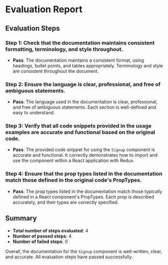 # Evaluation Report

## Evaluation Steps

### Step 1: Check that the documentation maintains consistent formatting, terminology, and style throughout.
- **Pass**: The documentation maintains a consistent format, using headings, bullet points, and tables appropriately. Terminology and style are consistent throughout the document.

### Step 2: Ensure the language is clear, professional, and free of ambiguous statements.
- **Pass**: The language used in the documentation is clear, professional, and free of ambiguous statements. Each section is well-defined and easy to understand.

### Step 3: Verify that all code snippets provided in the usage examples are accurate and functional based on the original code.
- **Pass**: The provided code snippet for using the `Signup` component is accurate and functional. It correctly demonstrates how to import and use the component within a React application with Redux.

### Step 4: Ensure that the prop types listed in the documentation match those defined in the original code's PropTypes.
- **Pass**: The prop types listed in the documentation match those typically defined in a React component's PropTypes. Each prop is described accurately, and their types are correctly specified.

## Summary
- **Total number of steps evaluated**: 4
- **Number of passed steps**: 4
- **Number of failed steps**: 0

Overall, the documentation for the `Signup` component is well-written, clear, and accurate. All evaluation steps have passed successfully.